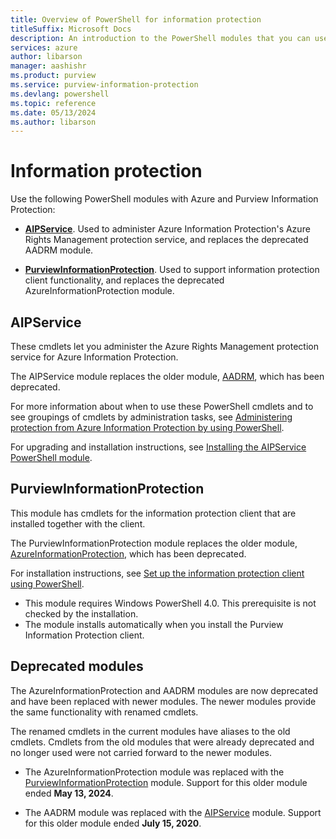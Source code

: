 ```yaml
---
title: Overview of PowerShell for information protection
titleSuffix: Microsoft Docs
description: An introduction to the PowerShell modules that you can use with Azure Information Protection and Purview Information Protection.
services: azure
author: libarson
manager: aashishr
ms.product: purview
ms.service: purview-information-protection
ms.devlang: powershell
ms.topic: reference
ms.date: 05/13/2024
ms.author: libarson
---
```


# Information protection

Use the following PowerShell modules with Azure and Purview Information Protection:

- **[AIPService](#aipservice)**. Used to administer Azure Information Protection's Azure Rights Management protection service, and replaces the deprecated AADRM module.

- **[PurviewInformationProtection](#purviewinformationprotection)**. Used to support information protection client functionality, and replaces the deprecated AzureInformationProtection module.

## AIPService

These cmdlets let you administer the Azure Rights Management protection service for Azure Information Protection.

The AIPService module replaces the older module, [AADRM](#deprecated-modules), which has been deprecated.

For more information about when to use these PowerShell cmdlets and to see groupings of cmdlets by administration tasks, see [Administering protection from Azure Information Protection by using PowerShell](/information-protection/deploy-use/administer-powershell).

For upgrading and installation instructions, see [Installing the AIPService PowerShell module](/information-protection/deploy-use/install-powershell).

## PurviewInformationProtection

This module has cmdlets for the information protection client that are installed together with the client.

The PurviewInformationProtection module replaces the older module, [AzureInformationProtection](#deprecated-modules), which has been deprecated.

For installation instructions, see [Set up the information protection client using PowerShell](setup-information-protection-client-powershell.md).

- This module requires Windows PowerShell 4.0. This prerequisite is not checked by the installation.
- The module installs automatically when you install the Purview Information Protection client.

## Deprecated modules

The AzureInformationProtection and AADRM modules are now deprecated and have been replaced with newer modules. The newer modules provide the same functionality with renamed cmdlets.

The renamed cmdlets in the current modules have aliases to the old cmdlets. Cmdlets from the old modules that were already deprecated and no longer used were not carried forward to the newer modules.

- The AzureInformationProtection module was replaced with the [PurviewInformationProtection](#purviewinformationprotection) module. Support for this older module ended **May 13, 2024**.

- The AADRM module was replaced with the [AIPService](#aipservice) module. Support for this older module ended **July 15, 2020**.  
